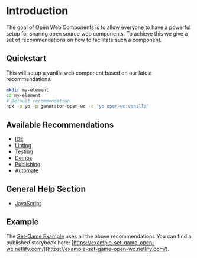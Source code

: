 # Introduction

The goal of Open Web Components is to allow everyone to have a powerful setup for sharing open source web components. To achieve this we give a set of recommendations on how to facilitate such a component.

## Quickstart

This will setup a vanilla web component based on our latest recommendations.

```bash
mkdir my-element
cd my-element
# Default recommendation
npx -p yo -p generator-open-wc -c 'yo open-wc:vanilla'
```

## Available Recommendations
- [IDE](/recommendations/ide.html)
- [Linting](/recommendations/linting-eslint.html)
- [Testing](/recommendations/testing.html)
- [Demos](/recommendations/demos-storybook.html)
- [Publishing](/recommendations/publishing.html)
- [Automate](/recommendations/automate.html)

## General Help Section
- [JavaScript](/help/js.html)

## Example
The [Set-Game Example](https://github.com/open-wc/example-vanilla-set-game/) uses all the above recommendations
You can find a published storybook here: [https://example-set-game-open-wc.netlify.com/](https://example-set-game-open-wc.netlify.com/).
